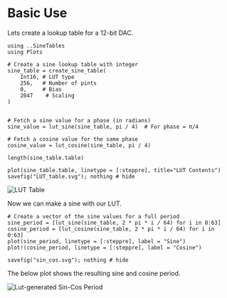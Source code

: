 # Basic Use

Lets create a lookup table for a 12-bit DAC.

```@example SineTables
using ..SineTables
using Plots

# Create a sine lookup table with integer
sine_table = create_sine_table(
    Int16, # LUT type
    256,   # Number of pints
    0,     # Bias
    2047    # Scaling
)


# Fetch a sine value for a phase (in radians)
sine_value = lut_sine(sine_table, pi / 4)  # For phase = π/4

# Fetch a cosine value for the same phase
cosine_value = lut_cosine(sine_table, pi / 4)
```

```@example SineTables
length(sine_table.table)
```

```@example SineTables
plot(sine_table.table, linetype = [:steppre], title="LUT Contents")
savefig("LUT_table.svg"); nothing # hide
```

![LUT Table](LUT_table.svg)

Now we can make a sine with our LUT.

```@example SineTables
# Create a vector of the sine values for a full period
sine_period = [lut_sine(sine_table, 2 * pi * i / 64) for i in 0:63]
cosine_period = [lut_cosine(sine_table, 2 * pi * i / 64) for i in 0:63]
plot(sine_period, linetype = [:steppre], label = "Sine")
plot!(cosine_period, linetype = [:steppre], label = "Cosine")

savefig("sin_cos.svg"); nothing # hide
```

The below plot shows the resulting sine and cosine period.

![Lut-generated Sin-Cos Period](sin_cos.svg)

